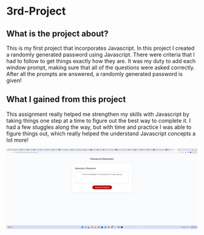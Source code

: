 # 3rd-Project
## What is the project about?
This is my first project that incorporates Javascript. In this project I created a randomly generated password using Javascript. There were criteria that I had to follow to get things exactly how they are. It was my duty to add each window prompt, making sure that all of the questions were asked correctly. After all the prompts are answered, a randomly generated password is given!

## What I gained from this project
This assignment really helped me strengthen my skills with Javascript by taking things one step at a time to figure out the best way to complete it. I had a few stuggles along the way, but with time and practice I was able to figure things out, which really helped the understand Javascript concepts a lot more!

![screenshot](./assets/images/Screenshot%20(381).png)